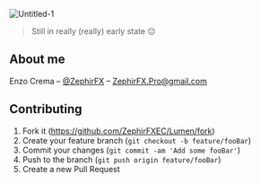 ![Untitled-1](https://user-images.githubusercontent.com/66848869/202930412-3f399dad-4305-4be7-a370-21385a8eb718.png)
> Still in really (really) early state 😔
## About me

Enzo Crema – [@ZephirFX](https://twitter.com/zephirfxx) – ZephirFX.Pro@gmail.com


## Contributing

1. Fork it (<https://github.com/ZephirFXEC/Lumen/fork>)
2. Create your feature branch (`git checkout -b feature/fooBar`)
3. Commit your changes (`git commit -am 'Add some fooBar'`)
4. Push to the branch (`git push origin feature/fooBar`)
5. Create a new Pull Request
